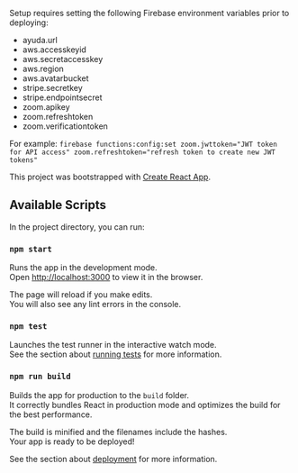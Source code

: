 Setup requires setting the following Firebase environment variables prior to deploying:
* ayuda.url
* aws.accesskeyid
* aws.secretaccesskey
* aws.region
* aws.avatarbucket
* stripe.secretkey
* stripe.endpointsecret
* zoom.apikey
* zoom.refreshtoken
* zoom.verificationtoken

For example: 
`firebase functions:config:set zoom.jwttoken="JWT token for API access" zoom.refreshtoken="refresh token to create new JWT tokens"`



This project was bootstrapped with [Create React App](https://github.com/facebook/create-react-app).

## Available Scripts

In the project directory, you can run:

### `npm start`

Runs the app in the development mode.<br />
Open [http://localhost:3000](http://localhost:3000) to view it in the browser.

The page will reload if you make edits.<br />
You will also see any lint errors in the console.

### `npm test`

Launches the test runner in the interactive watch mode.<br />
See the section about [running tests](https://facebook.github.io/create-react-app/docs/running-tests) for more information.

### `npm run build`

Builds the app for production to the `build` folder.<br />
It correctly bundles React in production mode and optimizes the build for the best performance.

The build is minified and the filenames include the hashes.<br />
Your app is ready to be deployed!

See the section about [deployment](https://facebook.github.io/create-react-app/docs/deployment) for more information.

